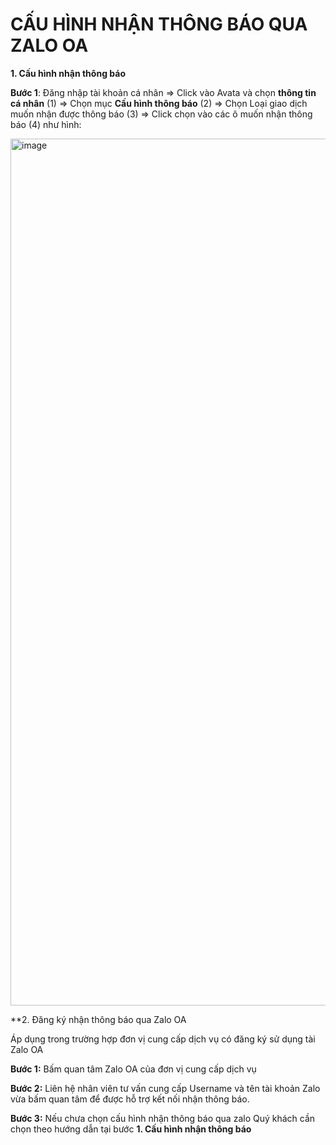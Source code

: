 
# CẤU HÌNH NHẬN THÔNG BÁO QUA ZALO OA

**1. Cấu hình nhận thông báo**

**Bước 1**: Đăng nhập tài khoản cá nhân => Click vào Avata và chọn **thông tin cá nhân** (1) => Chọn mục **Cấu hình thông báo** (2) => Chọn Loại giao dịch muốn nhận được thông báo (3) => Click chọn vào các ô muốn nhận thông báo (4) như hình:

<img width="1387" alt="image" src="https://user-images.githubusercontent.com/122801493/213126762-29cfcfc8-5cd5-4127-9dd7-89a7951b4eef.png">

**2. Đăng ký nhận thông báo qua Zalo OA

Áp dụng trong trường hợp đơn vị cung cấp dịch vụ có đăng ký sử dụng tài Zalo OA

**Bước 1:** Bấm quan tâm Zalo OA của đơn vị cung cấp dịch vụ 

**Bước 2:** Liên hệ nhân viên tư vấn cung cấp Username và tên tài khoản Zalo vừa bấm quan tâm để được hỗ trợ kết nối nhận thông báo.

**Bước 3:** Nếu chưa chọn cấu hình nhận thông báo qua zalo Quý khách cần chọn theo hướng dẫn tại bước **1. Cấu hình nhận thông báo**

